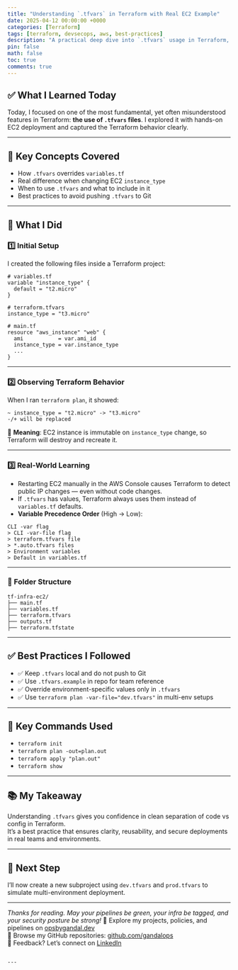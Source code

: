 ```yaml
---
title: "Understanding `.tfvars` in Terraform with Real EC2 Example"
date: 2025-04-12 00:00:00 +0000
categories: [Terraform]
tags: [terraform, devsecops, aws, best-practices]
description: "A practical deep dive into `.tfvars` usage in Terraform, with EC2 deployment examples and industry-aligned best practices."
pin: false
math: false
toc: true
comments: true
---
```


## ✅ What I Learned Today

Today, I focused on one of the most fundamental, yet often misunderstood features in Terraform: **the use of `.tfvars` files**. I explored it with hands-on EC2 deployment and captured the Terraform behavior clearly.

---

## 🧠 Key Concepts Covered

- How `.tfvars` overrides `variables.tf`
- Real difference when changing EC2 `instance_type`
- When to use `.tfvars` and what to include in it
- Best practices to avoid pushing `.tfvars` to Git

---

## 🔨 What I Did

### 1️⃣ Initial Setup

I created the following files inside a Terraform project:

```hcl
# variables.tf
variable "instance_type" {
  default = "t2.micro"
}
```

```hcl
# terraform.tfvars
instance_type = "t3.micro"
```

```hcl
# main.tf
resource "aws_instance" "web" {
  ami           = var.ami_id
  instance_type = var.instance_type
  ...
}
```

---

### 2️⃣ Observing Terraform Behavior

When I ran `terraform plan`, it showed:

```
~ instance_type = "t2.micro" -> "t3.micro"
-/+ will be replaced
```

🧠 **Meaning**: EC2 instance is immutable on `instance_type` change, so Terraform will destroy and recreate it.

---

### 3️⃣ Real-World Learning

- Restarting EC2 manually in the AWS Console causes Terraform to detect public IP changes — even without code changes.
- If `.tfvars` has values, Terraform always uses them instead of `variables.tf` defaults.
- **Variable Precedence Order** (High → Low):

```
CLI -var flag
> CLI -var-file flag
> terraform.tfvars file
> *.auto.tfvars files
> Environment variables
> Default in variables.tf
```

---

### 📁 Folder Structure

```
tf-infra-ec2/
├── main.tf
├── variables.tf
├── terraform.tfvars
├── outputs.tf
├── terraform.tfstate
```

---

## ✅ Best Practices I Followed

- ✅ Keep `.tfvars` local and do not push to Git
- ✅ Use `.tfvars.example` in repo for team reference
- ✅ Override environment-specific values only in `.tfvars`
- ✅ Use `terraform plan -var-file="dev.tfvars"` in multi-env setups

---

## 🧪 Key Commands Used

- `terraform init`
- `terraform plan -out=plan.out`
- `terraform apply "plan.out"`
- `terraform show`

---

## 📚 My Takeaway

Understanding `.tfvars` gives you confidence in clean separation of code vs config in Terraform.  
It’s a best practice that ensures clarity, reusability, and secure deployments in real teams and environments.

---

## 🚀 Next Step

I’ll now create a new subproject using `dev.tfvars` and `prod.tfvars` to simulate multi-environment deployment.

---

*Thanks for reading. May your pipelines be green, your infra be tagged, and your security posture be strong!*
🔗 Explore my projects, policies, and pipelines on [opsbygandal.dev](https://www.opsbygandal.dev)  
📁 Browse my GitHub repositories: [github.com/gandalops](https://github.com/gandalops?tab=repositories)  
🔄 Feedback? Let’s connect on [LinkedIn](https://www.linkedin.com/)
```

---
